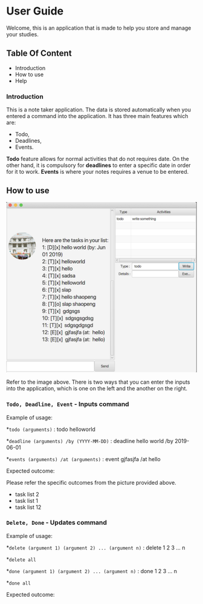 # User Guide
Welcome, this is an application that is made to help you store and manage your studies.
## Table Of Content 
* Introduction
* How to use
* Help

### Introduction
This is a note taker application. The data is stored automatically when you entered a command into the application. 
It has three main features which are: 

* Todo, 
* Deadlines, 
* Events.

**Todo** feature allows for normal activities that do not requires date. On the other hand, it is compulsory for 
**deadlines** to enter a specific date in order for it to work. 
**Events** is where your notes requires a venue to be entered.

## How to use

![User Interface](https://github.com/EdmondOng/duke/blob/master/docs/Ui.png?raw=true=50x50)

Refer to the image above. There is two ways that you can enter the inputs into the application,
which is one on the left and the another on the right.


### `Todo, Deadline, Event` - Inputs command

Example of usage: 

*`todo (arguments)` : todo helloworld

*`deadline (arguments) /by (YYYY-MM-DD)` : deadline hello world /by 2019-06-01

*`events (arguments) /at (arguments)` : event gjfasjfa /at hello

Expected outcome:

Please refer the specific outcomes from the picture provided above.

* task list 2
* task list 1
* task list 12

### `Delete, Done` - Updates command

Example of usage: 

*`delete (argument 1) (argument 2) ... (argument n)` : delete 1 2 3 ... n 

*`delete all`

*`done (argument 1) (argument 2) ... (argument n)` : done 1 2 3 ... n 

*`done all`

Expected outcome: